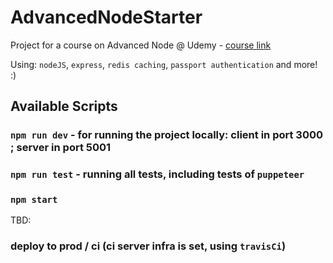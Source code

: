 # AdvancedNodeStarter
Project for a course on Advanced Node @ Udemy - [course link](https://www.udemy.com/course/advanced-node-for-developers/)

Using: `nodeJS`, `express`, `redis caching`, `passport authentication` and more! :)

## Available Scripts

### `npm run dev` - for running the project locally: client in port 3000 ; server in port 5001

### `npm run test` - running all tests, including tests of `puppeteer`

### `npm start`

TBD:

### deploy to prod / ci (ci server infra is set, using `travisCi`)
